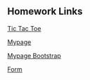 ## Homework Links
[Tic Tac Toe](https://luke-favret.github.io/softdevhw1/tic-tac-toe/tic-tac-toe.html)

[Mypage](https://luke-favret.github.io/softdevhw1/mypage.html)

[Mypage Bootstrap](https://luke-favret.github.io/softdevhw1/mypage_bootstrap.html)

[Form](https://luke-favret.github.io/softdevhw1/form.html)
